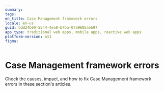 ```yaml
---
summary:
tags:
en_title: Case Management framework errors
locale: en-us
guid: bdd24b00-5544-4ea8-b7ba-07a9685aeb97
app_type: traditional web apps, mobile apps, reactive web apps
platform-version: o11
figma:
---
```


# Case Management framework errors

Check the causes, impact, and how to fix Case Management framework errors in these section's articles.

